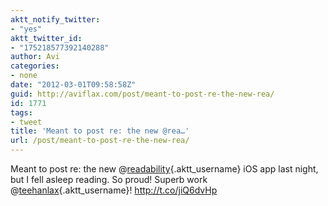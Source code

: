 ```yaml
---
aktt_notify_twitter:
- "yes"
aktt_twitter_id:
- "175218577392140288"
author: Avi
categories:
- none
date: "2012-03-01T09:58:58Z"
guid: http://aviflax.com/post/meant-to-post-re-the-new-rea/
id: 1771
tags:
- tweet
title: 'Meant to post re: the new @rea…'
url: /post/meant-to-post-re-the-new-rea/
---
```

Meant to post re: the new @[readability](http://twitter.com/readability){.aktt_username} iOS app last night, but I fell asleep reading. So proud! Superb work @[teehanlax](http://twitter.com/teehanlax){.aktt_username}! <a href="http://t.co/jiQ6dvHp" rel="nofollow">http://t.co/jiQ6dvHp</a>